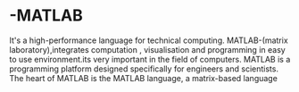 # -MATLAB
It's a high-performance language for technical computing. MATLAB-(matrix laboratory),integrates computation , visualisation and programming in easy to use environment.its very important in the field of computers. 
MATLAB is a programming platform designed specifically for engineers and scientists. The heart of MATLAB is the MATLAB language, a matrix-based language 
